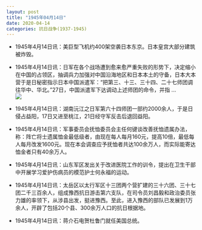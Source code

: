 ```yaml
---
layout: post
title: "1945年04月14日"
date: 2020-04-14
categories: 抗日战争(1937-1945)
---
```


<meta name="referrer" content="no-referrer" />

- 1945年4月14日讯：美巨型飞机约400架空袭日本东京。日本皇宫大部分建筑被炸毁。 

- 1945年4月14日讯：日军在各个战场遭到愈来愈严重失败的形势下，决定缩小在中国的占领区，抽调兵力加强对中国沿海地区和日本本土的守备，日本大本营于是日秘密指示日本中国派遣军：“把第三、十三、三十四、二十七师团调往华中、华北。”27日，中国派遣军下达调动上述师团的命令，并指 ... <br/><img src="https://wx3.sinaimg.cn/large/aca367d8ly1gdtgaig69cj20c809zwej.jpg" />

- 1945年4月14日讯：湖南沅江之日军第六十四师团一部约2000余人，于是日侵占益阳，17日又进至桃江，21日经守军反击后退回益阳。 

- 1945年4月14日讯：军事委员会抚恤委员会主任何键谈改善抚恤遗属办法，称：阵亡将士遗属恤金最低级者，由现在每人每月160元，提高10倍，最低每人每月改发1600元。现在本会调查应予抚恤者共达100余万人，而实际能寄达恤金者只有40余万人。 

- 1945年4月14日讯：山东军区发出关于改进医院工作的训令，提出在卫生干部中开展学习爱护伤病员的模范护士何永福的运动。 

- 1945年4月14日讯：太岳区以太行军区十三团两个营扩建的三十六团、三十七团二千三百余人，组成豫西抗日游击第六支队，在司令员刘昌毅和政治委员张力雄的率领下，从涉县出发，挺进豫西。至此，进入豫西的部队已发展到1万余人，开辟了包括20个县、300余万人口的抗日根据地。 

- 1945年4月14日讯：蒋介石电贺杜鲁门就任美国总统。 

